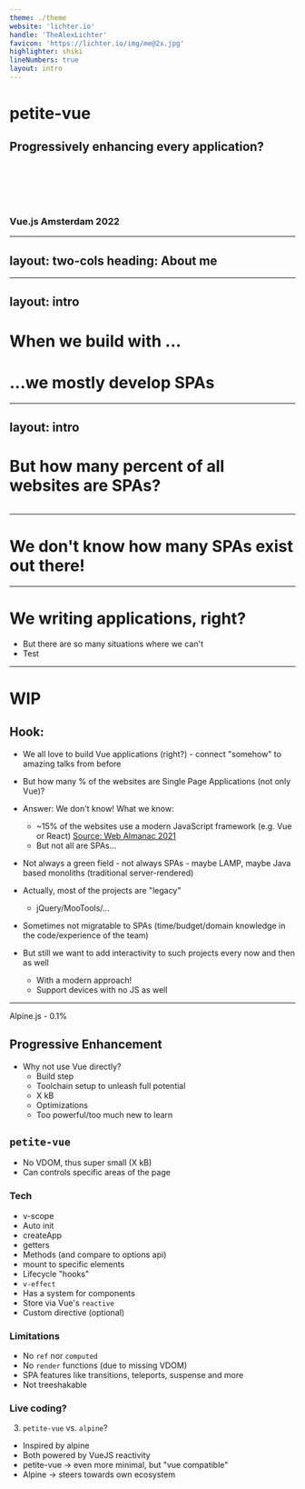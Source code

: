 ```yaml
---
theme: ./theme
website: 'lichter.io'
handle: 'TheAlexLichter'
favicon: 'https://lichter.io/img/me@2x.jpg'
highlighter: shiki
lineNumbers: true
layout: intro
---
```


<h1>petite-<span class="text-[#41b883]">vue</span> <logos-vue class="-ml-2 text-2xl" /></h1>

<h2>Progressively enhancing <span class="text-[#41b883]">every</span> application?</h2>

<br><br><br><br>

### Vue.js Amsterdam 2022

---
layout: two-cols
heading: About me
---

<template v-slot:default>
<div class="flex flex-col justify-center items-center h-full">
<img
  class="w-75 rounded-full"
  src="https://lichter.io/img/me@2x.webp"
  />
  <h2 class="mt-4">Alexander Lichter</h2>
</div>
</template>

<template v-slot:right>
<VClicks class="space-y-2 mt-10 text-xl h-full">

* <mdi-account-check class="text-green-100" /> Web Development Consultant
* <mdi-microphone /> Speaker & Instructor
* <logos-nuxt-icon /> Nuxt.js Maintainer
* <mdi-twitter class="text-blue-400" /> @TheAlexLichter
* <mdi-web /> [https://lichter.io](https://lichter.io)

</VClicks>
</template>

---
layout: intro
---

# When we build with <logos-vue />...
# ...we mostly develop SPAs

---
layout: intro
---

# But how many percent of all websites are SPAs?

<img>

<!-- 
SPA = Not only Vue

Ask the audience to shout the number
-->

---

# We don't know how many SPAs exist out there!

---

# We <mdi-heart class="text-red-500"/> writing <logos-vue /> applications, right?

<VClicks>

* But there are so many situations where we can't
* Test

</VClicks>

---

# WIP

## Hook:
  * We all love to build Vue applications (right?) - connect "somehow" to amazing talks from before
  * But how many % of the websites are Single Page Applications (not only Vue)?
  * Answer: We don't know! What we know:
    * ~15% of the websites use a modern JavaScript framework (e.g. Vue or React) [Source: Web Almanac 2021](https://docs.google.com/spreadsheets/d/1zU9rHpI3nC6jTz3xgN6w13afW7x34xAKBh2IPH-lVxk/edit#gid=1851485826)
    * But not all are SPAs...
    
  * Not always a green field - not always SPAs - maybe LAMP, maybe Java based monoliths (traditional server-rendered)
  * Actually, most of the projects are "legacy"
    * jQuery/MooTools/...
  * Sometimes not migratable to SPAs (time/budget/domain knowledge in the code/experience of the team)
  * But still we want to add interactivity to such projects every now and then as well
    * With a modern approach!
    * Support devices with no JS as well

---

 Alpine.js - 0.1%

## Progressive Enhancement

* Why not use Vue directly?
  * Build step
  * Toolchain setup to unleash full potential
  * X kB
  * Optimizations
  * Too powerful/too much new to learn

## `petite-vue`

* No VDOM, thus super small (X kB)
* Can controls specific areas of the page

### Tech

* v-scope
* Auto init
* createApp
* getters
* Methods (and compare to options api)
* mount to specific elements
* Lifecycle "hooks"
* `v-effect`
* Has a system for components
* Store via Vue's `reactive`
* Custom directive (optional)

### Limitations

* No `ref` nor `computed`
* No `render` functions (due to missing VDOM)
* SPA features like transitions, teleports, suspense and more
* Not treeshakable

### Live coding?

3. `petite-vue` vs. `alpine`?

* Inspired by alpine
* Both powered by VueJS reactivity
* petite-vue -> even more minimal, but "vue compatible" 
* Alpine -> steers towards own ecosystem

<!---

https://twitter.com/youyuxi/status/1410759893359874050

Vanilla.js 0 kB?

https://twitter.com/stauffermatt/status/1403798390585053190

-->